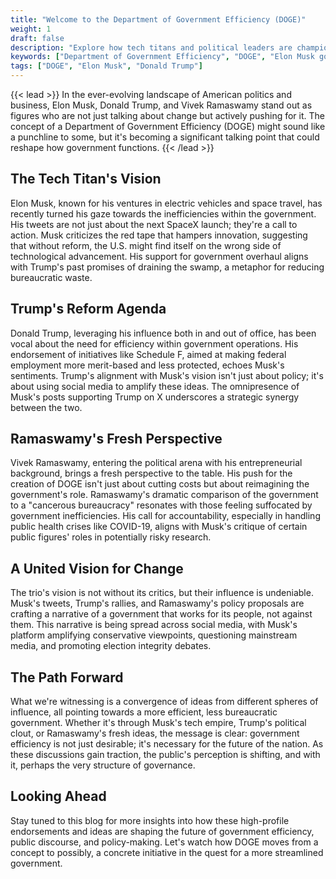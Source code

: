 ```yaml
---
title: "Welcome to the Department of Government Efficiency (DOGE)"
weight: 1
draft: false
description: "Explore how tech titans and political leaders are championing the Department of Government Efficiency (DOGE) to revolutionize bureaucracy and restore government effectiveness."
keywords: ["Department of Government Efficiency", "DOGE", "Elon Musk government reform", "Trump drain the swamp", "Vivek Ramaswamy bureaucracy", "government modernization"]
tags: ["DOGE", "Elon Musk", "Donald Trump"]
---
```


{{< lead >}}
In the ever-evolving landscape of American politics and business, Elon Musk, Donald Trump, and Vivek Ramaswamy stand out as figures who are not just talking about change but actively pushing for it. The concept of a Department of Government Efficiency (DOGE) might sound like a punchline to some, but it's becoming a significant talking point that could reshape how government functions.
{{< /lead >}}

## The Tech Titan's Vision

Elon Musk, known for his ventures in electric vehicles and space travel, has recently turned his gaze towards the inefficiencies within the government. His tweets are not just about the next SpaceX launch; they're a call to action. Musk criticizes the red tape that hampers innovation, suggesting that without reform, the U.S. might find itself on the wrong side of technological advancement. His support for government overhaul aligns with Trump's past promises of draining the swamp, a metaphor for reducing bureaucratic waste.

## Trump's Reform Agenda

Donald Trump, leveraging his influence both in and out of office, has been vocal about the need for efficiency within government operations. His endorsement of initiatives like Schedule F, aimed at making federal employment more merit-based and less protected, echoes Musk's sentiments. Trump's alignment with Musk's vision isn't just about policy; it's about using social media to amplify these ideas. The omnipresence of Musk's posts supporting Trump on X underscores a strategic synergy between the two.

## Ramaswamy's Fresh Perspective

Vivek Ramaswamy, entering the political arena with his entrepreneurial background, brings a fresh perspective to the table. His push for the creation of DOGE isn't just about cutting costs but about reimagining the government's role. Ramaswamy's dramatic comparison of the government to a "cancerous bureaucracy" resonates with those feeling suffocated by government inefficiencies. His call for accountability, especially in handling public health crises like COVID-19, aligns with Musk's critique of certain public figures' roles in potentially risky research.

## A United Vision for Change

The trio's vision is not without its critics, but their influence is undeniable. Musk's tweets, Trump's rallies, and Ramaswamy's policy proposals are crafting a narrative of a government that works for its people, not against them. This narrative is being spread across social media, with Musk's platform amplifying conservative viewpoints, questioning mainstream media, and promoting election integrity debates.

## The Path Forward

What we're witnessing is a convergence of ideas from different spheres of influence, all pointing towards a more efficient, less bureaucratic government. Whether it's through Musk's tech empire, Trump's political clout, or Ramaswamy's fresh ideas, the message is clear: government efficiency is not just desirable; it's necessary for the future of the nation. As these discussions gain traction, the public's perception is shifting, and with it, perhaps the very structure of governance.

## Looking Ahead

Stay tuned to this blog for more insights into how these high-profile endorsements and ideas are shaping the future of government efficiency, public discourse, and policy-making. Let's watch how DOGE moves from a concept to possibly, a concrete initiative in the quest for a more streamlined government.